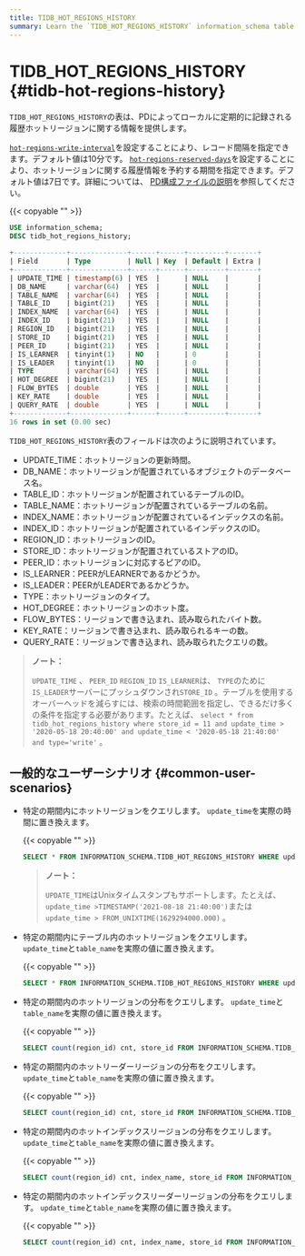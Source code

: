 ```yaml
---
title: TIDB_HOT_REGIONS_HISTORY
summary: Learn the `TIDB_HOT_REGIONS_HISTORY` information_schema table.
---
```


# TIDB_HOT_REGIONS_HISTORY {#tidb-hot-regions-history}

`TIDB_HOT_REGIONS_HISTORY`の表は、PDによってローカルに定期的に記録される履歴ホットリージョンに関する情報を提供します。

<CustomContent platform="tidb">

[`hot-regions-write-interval`](/pd-configuration-file.md#hot-regions-write-interval-new-in-v540)を設定することにより、レコード間隔を指定できます。デフォルト値は10分です。 [`hot-regions-reserved-days`](/pd-configuration-file.md#hot-regions-reserved-days-new-in-v540)を設定することにより、ホットリージョンに関する履歴情報を予約する期間を指定できます。デフォルト値は7日です。詳細については、 [PD構成ファイルの説明](/pd-configuration-file.md#hot-regions-write-interval-new-in-v540)を参照してください。

</CustomContent>

{{< copyable "" >}}

```sql
USE information_schema;
DESC tidb_hot_regions_history;
```

```sql
+-------------+--------------+------+------+---------+-------+
| Field       | Type         | Null | Key  | Default | Extra |
+-------------+--------------+------+------+---------+-------+
| UPDATE_TIME | timestamp(6) | YES  |      | NULL    |       |
| DB_NAME     | varchar(64)  | YES  |      | NULL    |       |
| TABLE_NAME  | varchar(64)  | YES  |      | NULL    |       |
| TABLE_ID    | bigint(21)   | YES  |      | NULL    |       |
| INDEX_NAME  | varchar(64)  | YES  |      | NULL    |       |
| INDEX_ID    | bigint(21)   | YES  |      | NULL    |       |
| REGION_ID   | bigint(21)   | YES  |      | NULL    |       |
| STORE_ID    | bigint(21)   | YES  |      | NULL    |       |
| PEER_ID     | bigint(21)   | YES  |      | NULL    |       |
| IS_LEARNER  | tinyint(1)   | NO   |      | 0       |       |
| IS_LEADER   | tinyint(1)   | NO   |      | 0       |       |
| TYPE        | varchar(64)  | YES  |      | NULL    |       |
| HOT_DEGREE  | bigint(21)   | YES  |      | NULL    |       |
| FLOW_BYTES  | double       | YES  |      | NULL    |       |
| KEY_RATE    | double       | YES  |      | NULL    |       |
| QUERY_RATE  | double       | YES  |      | NULL    |       |
+-------------+--------------+------+------+---------+-------+
16 rows in set (0.00 sec)
```

`TIDB_HOT_REGIONS_HISTORY`表のフィールドは次のように説明されています。

-   UPDATE_TIME：ホットリージョンの更新時間。
-   DB_NAME：ホットリージョンが配置されているオブジェクトのデータベース名。
-   TABLE_ID：ホットリージョンが配置されているテーブルのID。
-   TABLE_NAME：ホットリージョンが配置されているテーブルの名前。
-   INDEX_NAME：ホットリージョンが配置されているインデックスの名前。
-   INDEX_ID：ホットリージョンが配置されているインデックスのID。
-   REGION_ID：ホットリージョンのID。
-   STORE_ID：ホットリージョンが配置されているストアのID。
-   PEER_ID：ホットリージョンに対応するピアのID。
-   IS_LEARNER：PEERがLEARNERであるかどうか。
-   IS_LEADER：PEERがLEADERであるかどうか。
-   TYPE：ホットリージョンのタイプ。
-   HOT_DEGREE：ホットリージョンのホット度。
-   FLOW_BYTES：リージョンで書き込まれ、読み取られたバイト数。
-   KEY_RATE：リージョンで書き込まれ、読み取られるキーの数。
-   QUERY_RATE：リージョンで書き込まれ、読み取られたクエリの数。

> **ノート：**
>
> `UPDATE_TIME` 、 `PEER_ID` `REGION_ID` `IS_LEARNER`は、 `TYPE`のために`IS_LEADER`サーバーにプッシュダウンされ`STORE_ID` 。テーブルを使用するオーバーヘッドを減らすには、検索の時間範囲を指定し、できるだけ多くの条件を指定する必要があります。たとえば、 `select * from tidb_hot_regions_history where store_id = 11 and update_time > '2020-05-18 20:40:00' and update_time < '2020-05-18 21:40:00' and type='write'` 。

## 一般的なユーザーシナリオ {#common-user-scenarios}

-   特定の期間内にホットリージョンをクエリします。 `update_time`を実際の時間に置き換えます。

    {{< copyable "" >}}

    ```sql
    SELECT * FROM INFORMATION_SCHEMA.TIDB_HOT_REGIONS_HISTORY WHERE update_time >'2021-08-18 21:40:00' and update_time <'2021-09-19 00:00:00';
    ```

    > **ノート：**
    >
    > `UPDATE_TIME`はUnixタイムスタンプもサポートします。たとえば、 `update_time >TIMESTAMP('2021-08-18 21:40:00')`または`update_time > FROM_UNIXTIME(1629294000.000)` 。

-   特定の期間内にテーブル内のホットリージョンをクエリします。 `update_time`と`table_name`を実際の値に置き換えます。

    {{< copyable "" >}}

    ```SQL
    SELECT * FROM INFORMATION_SCHEMA.TIDB_HOT_REGIONS_HISTORY WHERE update_time >'2021-08-18 21:40:00' and update_time <'2021-09-19 00:00:00' and TABLE_NAME = 'table_name';
    ```

-   特定の期間内のホットリージョンの分布をクエリします。 `update_time`と`table_name`を実際の値に置き換えます。

    {{< copyable "" >}}

    ```sql
    SELECT count(region_id) cnt, store_id FROM INFORMATION_SCHEMA.TIDB_HOT_REGIONS_HISTORY WHERE update_time >'2021-08-18 21:40:00' and update_time <'2021-09-19 00:00:00' and table_name = 'table_name' GROUP BY STORE_ID ORDER BY cnt DESC;
    ```

-   特定の期間内のホットリーダーリージョンの分布をクエリします。 `update_time`と`table_name`を実際の値に置き換えます。

    {{< copyable "" >}}

    ```sql
    SELECT count(region_id) cnt, store_id FROM INFORMATION_SCHEMA.TIDB_HOT_REGIONS_HISTORY WHERE update_time >'2021-08-18 21:40:00' and update_time <'2021-09-19 00:00:00' and table_name = 'table_name' and is_leader=1 GROUP BY STORE_ID ORDER BY cnt DESC;
    ```

-   特定の期間内のホットインデックスリージョンの分布をクエリします。 `update_time`と`table_name`を実際の値に置き換えます。

    {{< copyable "" >}}

    ```sql
    SELECT count(region_id) cnt, index_name, store_id FROM INFORMATION_SCHEMA.TIDB_HOT_REGIONS_HISTORY WHERE update_time >'2021-08-18 21:40:00' and update_time <'2021-09-19 00:00:00' and table_name = 'table_name' group by index_name, store_id order by index_name,cnt desc;
    ```

-   特定の期間内のホットインデックスリーダーリージョンの分布をクエリします。 `update_time`と`table_name`を実際の値に置き換えます。

    {{< copyable "" >}}

    ```sql
    SELECT count(region_id) cnt, index_name, store_id FROM INFORMATION_SCHEMA.TIDB_HOT_REGIONS_HISTORY WHERE update_time >'2021-08-18 21:40:00' and update_time <'2022-09-19 00:00:00' and table_name = 'table_name' and is_leader=1 group by index_name, store_id order by index_name,cnt desc;
    ```
